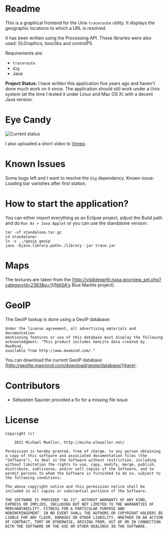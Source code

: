 # Readme

This is a graphical frontend for the Unix `traceroute` utility. It displays the geographic locations to which a URL is resolved. 

It has been written using the Processing API. These libraries were also used: GLGraphics, toxiclibs and controlP5.

Requirements are:

 * `traceroute`
 * `dig`
 * Java

**Project Status:** I have written this application five years ago and haven't done much work on it since. The application should still work under a Unix system (at the time I tested it under Linux and Mac OS X) with a decent Java version. 


# Eye Candy

![Current status](https://github.com/cmichi/visual-traceroute/raw/master/images/shot.png)

I also uploaded a short video to [Vimeo](http://vimeo.com/26674070).


# Known Issues

Some bugs left and I want to resolve the `dig` dependency.
Known issue: Loading bar vanishes after first station.


# How to start the application?

You can either import everything as an Eclipse project, adjust the Build path and do `Run As > Java Applet` or you can use the standalone version:

	tar -xf standalone.tar.gz 
	cd standalone/
	ln -s ../geoip geoip
	java -Djava.library.path=./library -jar trace.jar


# Maps

The textures are taken from the [http://visibleearth.nasa.gov/view_set.php?categoryId=2363&p=1](NASA's Blue Marble project). 


# GeoIP

The GeoIP lookup is done using a GeoIP database:

	Under the license agreement, all advertising materials and documentation 
	mentioning features or use of this database must display the following 
	acknowledgment: "This product includes GeoLite data created by MaxMind, 
	available from http://www.maxmind.com/."

You can download the current GeoIP database [http://geolite.maxmind.com/download/geoip/database/](here).


# Contributors

 * Sébastien Saunier provided a fix for a missing file issue


# License

	Copyright (c) 
		
		2011 Michael Mueller, http://micha.elmueller.net/
	
	Permission is hereby granted, free of charge, to any person obtaining
	a copy of this software and associated documentation files (the
	"Software"), to deal in the Software without restriction, including
	without limitation the rights to use, copy, modify, merge, publish,
	distribute, sublicense, and/or sell copies of the Software, and to
	permit persons to whom the Software is furnished to do so, subject to
	the following conditions:

	The above copyright notice and this permission notice shall be
	included in all copies or substantial portions of the Software.

	THE SOFTWARE IS PROVIDED "AS IS", WITHOUT WARRANTY OF ANY KIND,
	EXPRESS OR IMPLIED, INCLUDING BUT NOT LIMITED TO THE WARRANTIES OF
	MERCHANTABILITY, FITNESS FOR A PARTICULAR PURPOSE AND
	NONINFRINGEMENT. IN NO EVENT SHALL THE AUTHORS OR COPYRIGHT HOLDERS BE
	LIABLE FOR ANY CLAIM, DAMAGES OR OTHER LIABILITY, WHETHER IN AN ACTION
	OF CONTRACT, TORT OR OTHERWISE, ARISING FROM, OUT OF OR IN CONNECTION
	WITH THE SOFTWARE OR THE USE OR OTHER DEALINGS IN THE SOFTWARE.
